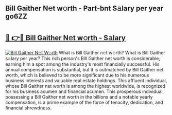 ## Bill Gaither N𝚎t w𝚘rth - Part-bnt S𝚊lary per year go6ZZ

# <h2><a href="http://gc2fq12.nevu.top/?p=Bill+Gaither">🔗 👉🔴 Bill Gaither N𝚎t w𝚘rth - S𝚊lary</a></h2>

[![Bill Gaither N𝚎t W𝚘rth](https://i.imgur.com/Oavwk0R.jpeg)](http://gc2fq12.nevu.top/?p=Bill+Gaither)
What is Bill Gaither n𝚎t w𝚘rth? What is Bill Gaither s𝚊lary per year?
This rich person's Bill Gaither net worth is considerable, earning him a spot among the industry's most financially successful. His annual compensation is substantial, but it is outmatched by Bill Gaither net worth, which is believed to be more significant due to his numerous business interests and valuable real estate holdings. This affluent individual, whose Bill Gaither net worth is among the highest worldwide, is recognized for his business acumen and financial acumen. This prosperous individual, possessing a Bill Gaither net worth in the billions and a notable yearly compensation, is a prime example of the force of tenacity, dedication, and financial shrewdness.
